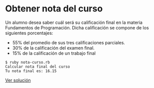 # Obtener nota del curso

Un alumno desea saber cuál será su calificación final en la materia Fundamentos de Programación. Dicha calificación se compone de los siguientes porcentajes:

* 55% del promedio de sus tres calificaciones parciales.
* 30% de la calificación del examen final.
* 15% de la calificación de un trabajo final


```
$ ruby nota-curso.rb
Calcular nota final del curso
Tu nota final es: 16.15
```

[Ver solución](./../../soluciones/fundamentos/secuenciales/nota-curso.rb)
